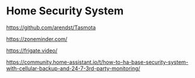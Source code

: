 # Home Security System

https://github.com/arendst/Tasmota

https://zoneminder.com/

https://frigate.video/

https://community.home-assistant.io/t/how-to-ha-base-security-system-with-cellular-backup-and-24-7-3rd-party-monitoring/
